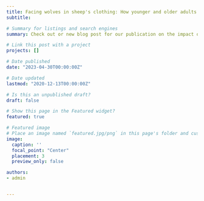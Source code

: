 ```yaml
---
title: Facing wolves in sheep's clothing: How younger and older adults differ in trust related decision
subtitle:

# Summary for listings and search engines
summary: Check out or new blog post for our publication on the impact of facial cues on trust decisions in younger and older adults!

# Link this post with a project
projects: []

# Date published
date: "2023-04-30T00:00:00Z"

# Date updated
lastmod: "2020-12-13T00:00:00Z"

# Is this an unpublished draft?
draft: false

# Show this page in the Featured widget?
featured: true

# Featured image
# Place an image named `featured.jpg/png` in this page's folder and customize its options here.
image:
  caption: ''
  focal_point: "Center"
  placement: 3
  preview_only: false

authors:
- admin


---
```

